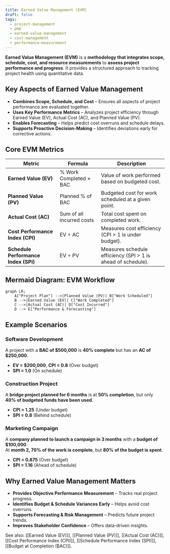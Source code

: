 ```yaml
---
title: Earned Value Management (EVM)
draft: false
tags:
  - project-management
  - pmp
  - earned-value-management
  - cost-management
  - performance-measurement
---
```


**Earned Value Management (EVM)** is a **methodology that integrates scope, schedule, cost, and resource measurements** to **assess project performance and progress**. It provides a structured approach to tracking project health using quantitative data.

## **Key Aspects of Earned Value Management**
- **Combines Scope, Schedule, and Cost** – Ensures all aspects of project performance are evaluated together.
- **Uses Key Performance Metrics** – Analyzes project efficiency through Earned Value (EV), Actual Cost (AC), and Planned Value (PV).
- **Enables Forecasting** – Helps predict cost overruns and schedule delays.
- **Supports Proactive Decision-Making** – Identifies deviations early for corrective actions.

## **Core EVM Metrics**
| **Metric**  | **Formula** | **Description** |
|------------|--------------------------------|------------------------------------------------|
| **Earned Value (EV)** | % Work Completed × BAC | Value of work performed based on budgeted cost. |
| **Planned Value (PV)** | Planned % of BAC | Budgeted cost for work scheduled at a given point. |
| **Actual Cost (AC)** | Sum of all incurred costs | Total cost spent on completed work. |
| **Cost Performance Index (CPI)** | EV ÷ AC | Measures cost efficiency (CPI > 1 is under budget). |
| **Schedule Performance Index (SPI)** | EV ÷ PV | Measures schedule efficiency (SPI > 1 is ahead of schedule). |

## **Mermaid Diagram: EVM Workflow**
```mermaid
graph LR;
    A["Project Plan"] -->|Planned Value (PV)| B["Work Scheduled"]
    B -->|Earned Value (EV)| C["Work Completed"]
    C -->|Actual Cost (AC)| D["Cost Incurred"]
    D --> E["Performance & Forecasting"]
```

## **Example Scenarios**

### **Software Development**
A project with a **BAC of \$500,000** is **40% complete** but has an **AC of \$250,000**.

- **EV = \$200,000**, **CPI = 0.8** (Over budget)
- **SPI = 1.0** (On schedule)

### **Construction Project**
A **bridge project planned for 6 months** is at **50% completion**, but only **40% of budgeted funds have been used**.

- **CPI = 1.25** (Under budget)
- **SPI = 0.8** (Behind schedule)

### **Marketing Campaign**
A **company planned to launch a campaign in 3 months** with a **budget of \$100,000**.  
At **month 2, 70% of the work is complete**, but **80% of the budget is spent**.

- **CPI = 0.875** (Over budget)
- **SPI = 1.16** (Ahead of schedule)

## **Why Earned Value Management Matters**
- **Provides Objective Performance Measurement** – Tracks real project progress.
- **Identifies Budget & Schedule Variances Early** – Helps avoid cost overruns.
- **Supports Forecasting & Risk Management** – Predicts future project trends.
- **Improves Stakeholder Confidence** – Offers data-driven insights.

See also: [[Earned Value (EV)]], [[Planned Value (PV)]], [[Actual Cost (AC)]], [[Cost Performance Index (CPI)]], [[Schedule Performance Index (SPI)]], [[Budget at Completion (BAC)]].
